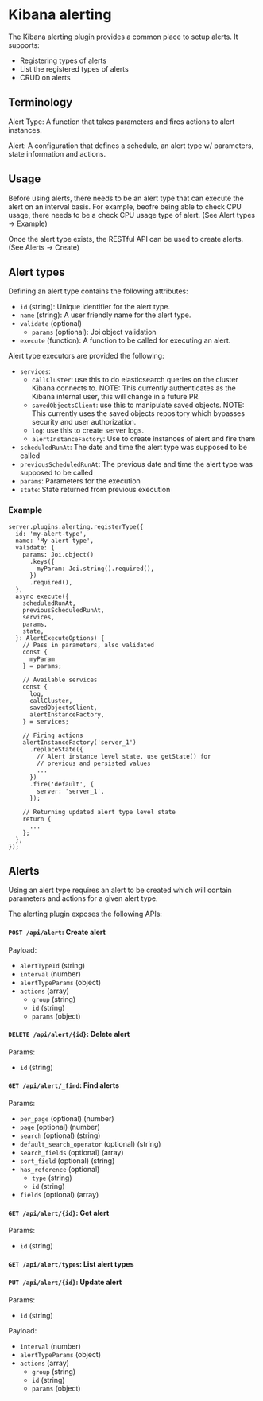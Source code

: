 # Kibana alerting

The Kibana alerting plugin provides a common place to setup alerts. It supports:

- Registering types of alerts
- List the registered types of alerts
- CRUD on alerts

## Terminology

Alert Type: A function that takes parameters and fires actions to alert instances.

Alert: A configuration that defines a schedule, an alert type w/ parameters, state information and actions.

## Usage

Before using alerts, there needs to be an alert type that can execute the alert on an interval basis. For example, beofre being able to check CPU usage, there needs to be a check CPU usage type of alert. (See Alert types -> Example)

Once the alert type exists, the RESTful API can be used to create alerts. (See Alerts -> Create)

## Alert types

Defining an alert type contains the following attributes:

- `id` (string): Unique identifier for the alert type.
- `name` (string): A user friendly name for the alert type.
- `validate` (optional)
  - `params` (optional): Joi object validation
- `execute` (function): A function to be called for executing an alert.

Alert type executors are provided the following:

- `services`:
  - `callCluster`: use this to do elasticsearch queries on the cluster Kibana connects to. NOTE: This currently authenticates as the Kibana internal user, this will change in a future PR.
  - `savedObjectsClient`: use this to manipulate saved objects. NOTE: This currently uses the saved objects repository which bypasses security and user authorization.
  - `log`: use this to create server logs.
  - `alertInstanceFactory`: Use to create instances of alert and fire them
- `scheduledRunAt`: The date and time the alert type was supposed to be called
- `previousScheduledRunAt`: The previous date and time the alert type was supposed to be called
- `params`: Parameters for the execution
- `state`: State returned from previous execution

### Example

```
server.plugins.alerting.registerType({
  id: 'my-alert-type',
  name: 'My alert type',
  validate: {
    params: Joi.object()
      .keys({
        myParam: Joi.string().required(),
      })
      .required(),
  },
  async execute({
    scheduledRunAt,
    previousScheduledRunAt,
    services,
    params,
    state,
  }: AlertExecuteOptions) {
    // Pass in parameters, also validated
    const {
      myParam
    } = params;

    // Available services
    const {
      log,
      callCluster,
      savedObjectsClient,
      alertInstanceFactory,
    } = services;
  
    // Firing actions
    alertInstanceFactory('server_1')
      .replaceState({
        // Alert instance level state, use getState() for
        // previous and persisted values
        ...
      })
      .fire('default', {
        server: 'server_1',
      });
    
    // Returning updated alert type level state
    return {
      ...
    };
  },
});
```

## Alerts

Using an alert type requires an alert to be created which will contain parameters and actions for a given alert type.

The alerting plugin exposes the following APIs:

#### `POST /api/alert`: Create alert

Payload:

- `alertTypeId` (string)
- `interval` (number)
- `alertTypeParams` (object)
- `actions` (array)
  - `group` (string)
  - `id` (string)
  - `params` (object)

#### `DELETE /api/alert/{id}`: Delete alert

Params:

- `id` (string)

#### `GET /api/alert/_find`: Find alerts

Params:

- `per_page` (optional) (number)
- `page` (optional) (number)
- `search` (optional) (string)
- `default_search_operator` (optional) (string)
- `search_fields` (optional) (array<string>)
- `sort_field` (optional) (string)
- `has_reference` (optional)
  - `type` (string)
  - `id` (string)
- `fields` (optional) (array<string>)

#### `GET /api/alert/{id}`: Get alert

Params:

- `id` (string)

#### `GET /api/alert/types`: List alert types

#### `PUT /api/alert/{id}`: Update alert

Params:

- `id` (string)

Payload:

- `interval` (number)
- `alertTypeParams` (object)
- `actions` (array)
  - `group` (string)
  - `id` (string)
  - `params` (object)
